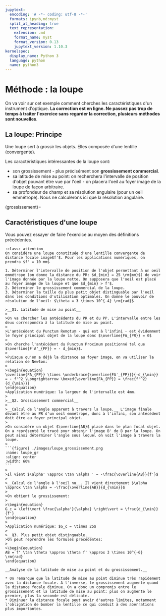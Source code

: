 ```yaml
---
jupytext:
  encoding: '# -*- coding: utf-8 -*-'
  formats: ipynb,md:myst
  split_at_heading: true
  text_representation:
    extension: .md
    format_name: myst
    format_version: 0.13
    jupytext_version: 1.10.3
kernelspec:
  display_name: Python 3
  language: python
  name: python3
---
```

# Méthode : la loupe
On va voir sur cet exemple comment cherches les caractéristiques d'un instrument d'optique. __La correction est en ligne. Ne passez pas trop de temps à traiter l'exercice sans regarder la correction, plusieurs méthodes sont nouvelles.__

## La loupe: Principe
Une loupe sert à grossir les objets. Elles composée d'une lentille (convergente).

Les caractéristiques intéressantes de la loupe sont:
* son grossissement - plus précisément son __grossissement commercial__.
* sa latitude de mise au point: on recherchera l'intervalle de position d'objet pouvant être vue par l'oeil - on placera l'oeil au foyer image de la loupe de façon arbitraire.
* sa profondeur de champ et sa résolution angulaire (pour un oeil emmétrope). Nous ne calculerons ici que la résolution angulaire.

(grossissement)=
## Caractéristiques d'une loupe
Vous pouvez essayer de faire l'exercice au moyen des définitions précédentes.

````{admonition} Exercice 
:class: attention
On considère une loupe constituée d'une lentille convergente de distance focale image$f'$. Pour les applications numériques, on prendra $f' = 10 mm$

1. Déterminer l'intervalle de position de l'objet permettant à un oeil emmétrope (on donne la distance du PR: $d_{min} = 25 \rm{mm}$) de voir l'image donnée par la loupe nette. On supposera que l'oeil est placé au foyer image de la loupe et que $d_{min} > f'$.
2. Déterminer le grossissement commercial de la loupe.
3. Déterminer la taille du plus petit objet distinguable par l'oeil dans les conditions d'utilisation optimales. On donne le pouvoir de résolution de l'oeil: $\theta = 3 \times 10^{-4} \rm{rad}$
````

````{topic} Correction
>__Q1. Latitude de mise au point__
>
>On va chercher les antécédents du PR et du PP. L'intervalle entre les deux correspondra à la latitude de mise au point.
>
>L'antécédent du Punctum Remotum - qui est à l'infini - est évidemment le foyer principal objet de la loupe donc $\overline{FA_{PR}} = 0$
>
>On cherche l'antécédent du Punctum Proximum positionné tel que $\overline{F'A'_{PP}} = - d_{min}$.
>
>Puisque qu'on a déjà la distance au foyer image, on va utiliser la relation de Newton:
>
>\begin{equation}
\overline{FA_{PP}} \times \underbrace{\overline{FA'_{PP}}}{-d_{\min}} = - f'^2 \Longrightarrow \boxed{\overline{FA_{PP}} = \frac{f'^2}{d_{\min}}}
\end{equation}
>Application numérique: la largeur de l'intervalle est 4mm.
>
>__Q2. Grossissement commercial__
>
>__Calcul de l'angle apparent à travers la loupe.__ L'image finale devant être au PR d'un oeil emmétrope, donc à l'infini, son antécédent doit être au foyer principal objet.
>
>On considère un objet $\overline{AB}$ placé dans le plan focal objet. On a représenté le tracé pour obtenir l'image B' de B par la loupe. On peut ainsi déterminer l'angle sous lequel on voit l'image à travers la loupe.
>
```{figure} ./images/loupe_grossissement.png
:name: loupe_gr
:align: center
:width: 60%
```
>
>Il vient $\alpha' \approx \tan \alpha ' = -\frac{\overline{AB}}{f'}$
>
>__Calcul de l'angle à l'oeil nu__. Il vient directement $\alpha \approx \tan \alpha = -\frac{\overline{AB}}{d_{\min}}$
>
>On obtient le grossissement:
>
>\begin{equation}
G_c = \left\vert \frac{\alpha'}{\alpha} \right\vert = \frac{d_{\min}}{f'}
\end{equation}
>
>Application numérique: $G_c = \times 25$
>
>__Q3. Plus petit objet distinguable.__
>On peut reprendre les formules précédentes:
>
>\begin{equation}
AB = f' \tan \theta \approx \theta f' \approx 3 \times 10^{-6} \rm{rad}
\end{equation}
````

````{topic} Remarque
__Analyse de la latitude de mise au point et du grossissement.__

* On remarque que la latitude de mise au point diminue très rapidement avec la distance focale. A l'inverse, le grossissement augmente quand la distance focale diminue. On a donc un compromis entre le grossissement et la latitude de mise au point: plus on augmente le premier, plus la seconde est délicate.
* Diminuer la distance focale peut avoir d'autres limites, notamment l'obligation de bomber la lentille ce qui conduit à des aberrations plus importantes.
````